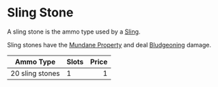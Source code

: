 ---
---

# Sling Stone

A sling stone is the ammo type used by a [Sling](../Ranged%20Weapons/Sling.md).

Sling stones have the [Mundane Property](../../../Material%20Properties/Mundane%20Property.md) and deal [Bludgeoning](../../../../../Damage%20Types/Bludgeoning.md) damage.

|Ammo Type|Slots|Price|
|---------|-----|----:|
|20 sling stones|1|1|
